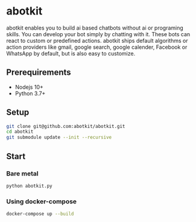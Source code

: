 # abotkit

abotkit enables you to build ai based chatbots without ai or programing skills.
You can develop your bot simply by chatting with it. These bots can react to
custom or predefined actions. abotkit ships default algorithms or action
providers like gmail, google search, google calender, Facebook or WhatsApp by
default, but is also easy to customize.

## Prerequirements

* Nodejs 10+
* Python 3.7+

## Setup

```bash
git clone git@github.com:abotkit/abotkit.git
cd abotkit
git submodule update --init --recursive
```

## Start

### Bare metal

```bash
python abotkit.py
```

### Using docker-compose

```bash
docker-compose up --build
```